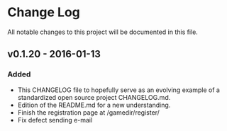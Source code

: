 # Change Log
All notable changes to this project will be documented in this file.

## v0.1.20 - 2016-01-13
### Added
- This CHANGELOG file to hopefully serve as an evolving example of a standardized open source project CHANGELOG.md.
- Edition of the README.md for a new understanding.
- Finish the registration page at /gamedir/register/
- Fix defect sending e-mail
